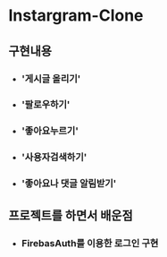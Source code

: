 # Instargram-Clone
## 구현내용
* ### '게시글 올리기'   
    
* ### '팔로우하기'    
    
* ### '좋아요누르기'   
   
* ### '사용자검색하기'   
    
* ### '좋아요나 댓글 알림받기'   



## 프로젝트를 하면서 배운점

* ### FirebasAuth를 이용한 로그인 구현

